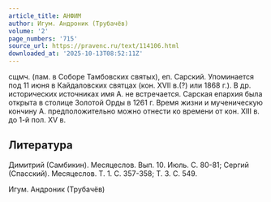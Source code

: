 ```yaml
---
article_title: АНФИМ
author: Игум. Андроник (Трубачёв)
volume: '2'
page_numbers: '715'
source_url: https://pravenc.ru/text/114106.html
downloaded_at: '2025-10-13T08:52:11Z'
---
```


сщмч. (пам. в Соборе Тамбовских святых), еп. Сарский. Упоминается под 11 июня в Кайдаловских святцах (кон. XVII в.(?) или 1868 г.). В др. исторических источниках имя А. не встречается. Сарская епархия была открыта в столице Золотой Орды в 1261 г. Время жизни и мученическую кончину А. предположительно можно отнести ко времени от кон. XIII в. до 1-й пол. XV в.

## Литература

Димитрий (Самбикин). Месяцеслов. Вып. 10. Июль. С. 80-81; Сергий (Спасский). Месяцеслов. Т. 1. С. 357-358; Т. 3. С. 549.

Игум. Андроник (Трубачёв)

